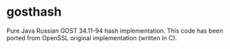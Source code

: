 gosthash
========

Pure Java Russian GOST 34.11-94 hash implementation.
This code has been ported from OpenSSL original implementation (written in C).
